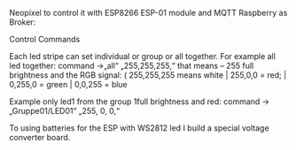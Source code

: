 Neopixel to control it with ESP8266  ESP-01 module and MQTT Raspberry as Broker: 

Control Commands

Each led stripe can set individual or group or all together.
For example all led together:
command ->„all“ „255,255,255,“  that means – 255 full brightness and the RGB signal: 			     (  255,255,255  means white | 255,0,0 = red; |  0,255,0 = green |   0,0,255 = blue

Example only led1 from the group 1full brightness and red:
	command ->  „Gruppe01/LED01“ „255, 0, 0,“

To using batteries for the ESP with WS2812 led I build a special voltage converter board.
